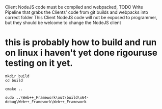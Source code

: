 Client NodeJS code must be compiled and webpacked, TODO Write Pipeline that grabs the Clients' code from git builds and webpacks into correct folder
This Client NodeJS code will not be exposed to programmer, but they should be welcome to change the NodeJS client


# this is probably how to build and run on linux i haven't yet done rigouruse testing on it yet.

```
mkdir build
cd build

cmake .. 

sudo ..\Web++_Framework\out\build\x64-debug\Web++_Framework\Web++_Framework

```

